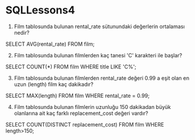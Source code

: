 # SQLLessons4
1. Film tablosunda bulunan rental_rate sütunundaki değerlerin ortalaması nedir?

SELECT AVG(rental_rate) FROM film;

2. Film tablosunda bulunan filmlerden kaç tanesi 'C' karakteri ile başlar?

SELECT COUNT(*) FROM film WHERE title LIKE 'C%';

3. Film tablosunda bulunan filmlerden rental_rate değeri 0.99 a eşit olan en uzun (length) film kaç dakikadır?

SELECT MAX(length) FROM film WHERE rental_rate = 0.99;

4. Film tablosunda bulunan filmlerin uzunluğu 150 dakikadan büyük olanlarına ait kaç farklı replacement_cost değeri vardır?

SELECT COUNT(DISTINCT replacement_cost) FROM film WHERE length>150;
